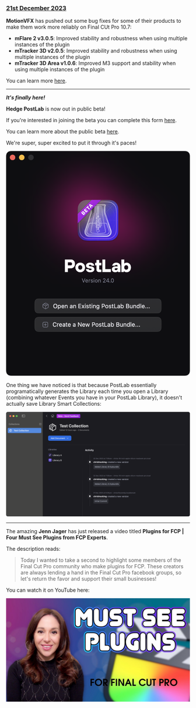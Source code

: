 ### [21st December 2023](/news/20231221)

**MotionVFX** has pushed out some bug fixes for some of their products to make them work more reliably on Final CUt Pro 10.7:

- **mFlare 2 v3.0.5**: Improved stability and robustness when using multiple instances of the plugin
- **mTracker 3D v2.0.5**: Improved stability and robustness when using multiple instances of the plugin
- **mTracker 3D Area v1.0.6**: Improved M3 support and stability when using multiple instances of the plugin

You can learn more [here](https://motionvfx.com).

---

_**It's finally here!**_

**Hedge PostLab** is now out in public beta!

If you're interested in joining the beta you can complete this form [here](https://requestforms.typeform.com/to/YmNSK5bJ?typeform-source=lnkd.in).

You can learn more about the public beta [here](https://docs.hedge.video/postlab/postlab-beta).

We're super, super excited to put it through it's paces!

![](/static/postlab-beta.png)

One thing we have noticed is that because PostLab essentially programatically generates the Library each time you open a Library (combining whatever Events you have in your PostLab Library), it doesn't actually save Library Smart Collections:

![](/static/postlab-beta-screenshot.png)

---

The amazing **Jenn Jager** has just released a video titled **Plugins for FCP | Four Must See Plugins from FCP Experts**.

The description reads:

> Today I wanted to take a second to highlight some members of the Final Cut Pro community who make plugins for FCP.
> These creators are always lending a hand in the Final Cut Pro facebook groups, so let's return the favor and support their small businesses!

You can watch it on YouTube here:

[![](/static/jenn-plugins.jpeg)](https://www.youtube.com/watch?v=9kfNp8CmhEU)